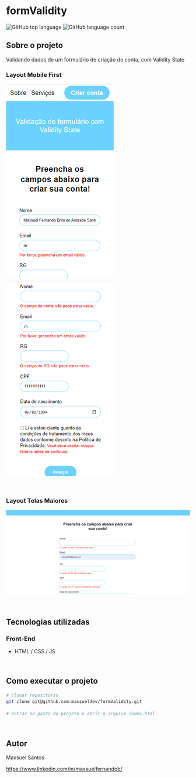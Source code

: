 # formValidity
![GitHub top language](https://img.shields.io/github/languages/top/maxsueldev/formValidity?color=green)
![GitHub language count](https://img.shields.io/github/languages/count/maxsueldev/formValidity?color=green)

## Sobre o projeto
Validando dados de um formulário de criação de conta, com Validity State
<br>

### Layout Mobile First

![Print screen mobile portfolio2.0](img/print/mobile/print1.png)
![Print screen mobile portfolio2.0](img/print/mobile/print2.png)

<br>

### Layout Telas Maiores

![Print screen mobile portfolio2.0](img/print/telaMaior/print1.png)

<br>

## Tecnologias utilizadas

### Front-End
* HTML / CSS / JS

<br>

## Como executar o projeto
```bash
# clonar repositório
git clone git@github.com:maxsueldev/formValidity.git

# entrar na pasta do projeto e abrir o arquivo index.html
```

<br>

## Autor
Maxsuel Santos

<https://www.linkedin.com/in/maxsuelfernandob/>

